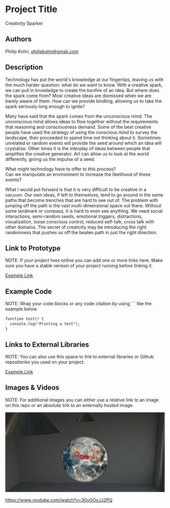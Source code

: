 # Project Title
Creativity Sparker

## Authors
Philip Kohn, philipkohn@gmail.com

## Description
Technology has put the world's knowledge at our fingertips, leaving us with the much harder question:
what do we want to know.  With a creative spark, we can pull in knowledge to create the bonfire of an idea.  But where does the spark come from?  Most creative ideas are dismissed when we are barely aware of them.  How can we provide kindling, allowing us to take the spark seriously long enough to ignite?

Many have said that the spark comes from the unconscious mind.  The unconscious mind allows ideas to flow together without the requirements that reasoning and consciousness demand.  Some of the best creative people have used the strategy of using the conscious mind to survey the landscape, then proceeded
to spend time not thinking about it.  Sometimes unrelated or random events will provide the seed around which an idea will crystalize.  Other times it is the interplay of ideas between people that amplifies the creative generator.  Art can allow us to look at the world differently, giving us the impulse of a seed.

What might technology have to offer to this process?  
Can we manipulate an environment to increase the likelihood of these events?

What I would put forward is that it is very difficult to be creative in a vacuum.  Our own ideas, if left to themselves, tend to go around in the same paths that become trenches that are hard to see out of.  The problem with jumping off the path is the vast multi-dimensional space out there.  Without some landmark or compass, it is hard to even see anything.  We need social interactions, semi-random seeds, emotional triggers, distractions, visualization, loose conscious control, reduced self-talk, cross talk with other domains.  The secret of creativity may be introducing the right randomness that pushes us off the beaten path in just the right direction.


## Link to Prototype
NOTE: If your project lives online you can add one or more links here. Make sure you have a stable version of your project running before linking it.

[Example Link](http://www.google.com "Example Link")

## Example Code
NOTE: Wrap your code blocks or any code citation by using ``` like the example below.
```
function test() {
  console.log("Printing a test");
}
```
## Links to External Libraries
 NOTE: You can also use this space to link to external libraries or Github repositories you used on your project.

[Example Link](http://www.google.com "Example Link")

## Images & Videos
NOTE: For additional images you can either use a relative link to an image on this repo or an absolute link to an externally hosted image.

![Example Image](project_images/cover.jpg?raw=true "Example Image")

https://www.youtube.com/watch?v=30yGOxJJ2PQ
